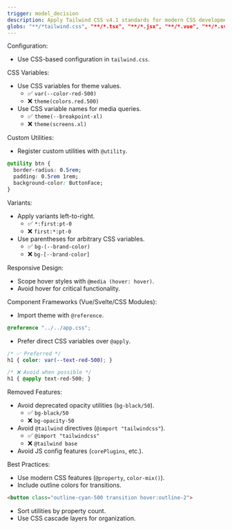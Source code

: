 ```yaml
---
trigger: model_decision
description: Apply Tailwind CSS v4.1 standards for modern CSS development, focusing on CSS-based configuration, updated utility/variant syntax, and removal of deprecated features when writing CSS or using Tailwind utilities in various frameworks.
globs: "**/*tailwind.css", "**/*.tsx", "**/*.jsx", "**/*.vue", "**/*.svelte"
---
```


Configuration:
- Use CSS-based configuration in `tailwind.css`.

CSS Variables:
- Use CSS variables for theme values.
  - ✅ `var(--color-red-500)`
  - ❌ `theme(colors.red.500)`
- Use CSS variable names for media queries.
  - ✅ `theme(--breakpoint-xl)`
  - ❌ `theme(screens.xl)`

Custom Utilities:
- Register custom utilities with `@utility`.
```css
@utility btn {
  border-radius: 0.5rem;
  padding: 0.5rem 1rem;
  background-color: ButtonFace;
}
```

Variants:
- Apply variants left-to-right.
  - ✅ `*:first:pt-0`
  - ❌ `first:*:pt-0`
- Use parentheses for arbitrary CSS variables.
  - ✅ `bg-(--brand-color)`
  - ❌ `bg-[--brand-color]`

Responsive Design:
- Scope hover styles with `@media (hover: hover)`.
- Avoid hover for critical functionality.

Component Frameworks (Vue/Svelte/CSS Modules):
- Import theme with `@reference`.
```css
@reference "../../app.css";
```
- Prefer direct CSS variables over `@apply`.
```css
/* ✅ Preferred */
h1 { color: var(--text-red-500); }

/* ❌ Avoid when possible */
h1 { @apply text-red-500; }
```

Removed Features:
- Avoid deprecated opacity utilities (`bg-black/50`).
  - ✅ `bg-black/50`
  - ❌ `bg-opacity-50`
- Avoid `@tailwind` directives (`@import "tailwindcss"`).
  - ✅ `@import "tailwindcss"`
  - ❌ `@tailwind base`
- Avoid JS config features (`corePlugins`, etc.).

Best Practices:
- Use modern CSS features (`@property`, `color-mix()`).
- Include outline colors for transitions.
```html
<button class="outline-cyan-500 transition hover:outline-2">
```
- Sort utilities by property count.
- Use CSS cascade layers for organization.